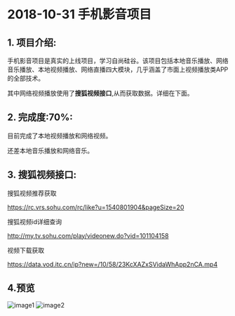 
# 2018-10-31 手机影音项目

 ## 1. 项目介绍:
手机影音项目是真实的上线项目，学习自尚硅谷。该项目包括本地音乐播放、网络音乐播放、本地视频播放、网络直播四大模块，几乎涵盖了市面上视频播放类APP的全部技术。

其中网络视频播放使用了**搜狐视频接口**,从而获取数据。详细在下面。


  ## 2. 完成度:70%:
目前完成了本地视频播放和网络视频。

还差本地音乐播放和网络音乐。

 ## 3. 搜狐视频接口:
 搜狐视频推荐获取

https://rc.vrs.sohu.com/rc/like?u=1540801904&pageSize=20

搜狐视频id详细查询

http://my.tv.sohu.com/play/videonew.do?vid=101104158

视频下载获取

https://data.vod.itc.cn/ip?new=/10/58/23KcXAZxSVidaWhApp2nCA.mp4


## 4.预览
![image1](https://github.com/OctoberShiyue/MobilePlayer/blob/master/ezgif-1-9ca3d25950da.gif)
![image2](https://github.com/OctoberShiyue/MobilePlayer/blob/master/ezgif-1-54685f4592c7.gif)